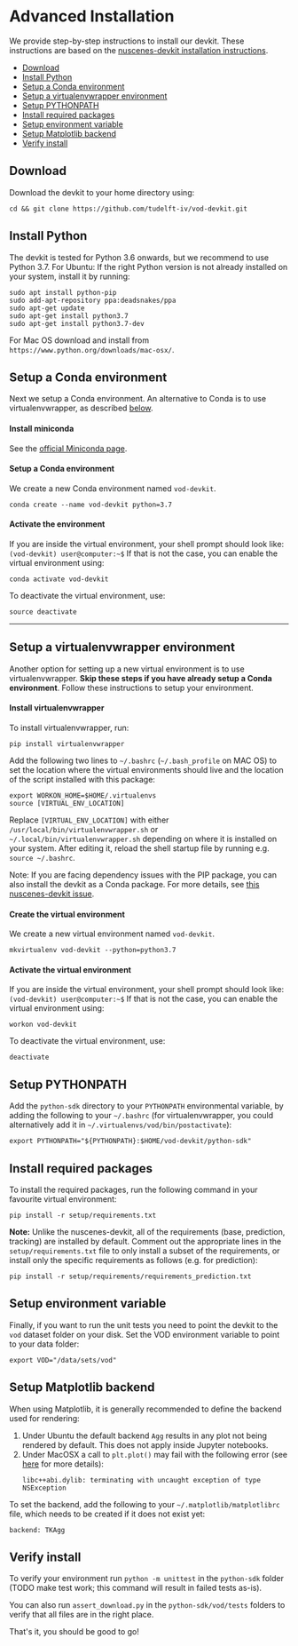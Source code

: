 # Advanced Installation
We provide step-by-step instructions to install our devkit. These instructions are based on the [nuscenes-devkit installation instructions](https://github.com/nutonomy/nuscenes-devkit/blob/master/docs/installation.md).
- [Download](#download)
- [Install Python](#install-python)
- [Setup a Conda environment](#setup-a-conda-environment)
- [Setup a virtualenvwrapper environment](#setup-a-virtualenvwrapper-environment)
- [Setup PYTHONPATH](#setup-pythonpath)
- [Install required packages](#install-required-packages)
- [Setup environment variable](#setup-environment-variable)
- [Setup Matplotlib backend](#setup-matplotlib-backend)
- [Verify install](#verify-install)

## Download

Download the devkit to your home directory using:
```
cd && git clone https://github.com/tudelft-iv/vod-devkit.git
```

## Install Python

The devkit is tested for Python 3.6 onwards, but we recommend to use Python 3.7.
For Ubuntu: If the right Python version is not already installed on your system, install it by running:
```
sudo apt install python-pip
sudo add-apt-repository ppa:deadsnakes/ppa
sudo apt-get update
sudo apt-get install python3.7
sudo apt-get install python3.7-dev
```
For Mac OS download and install from `https://www.python.org/downloads/mac-osx/`.

## Setup a Conda environment
Next we setup a Conda environment.
An alternative to Conda is to use virtualenvwrapper, as described [below](#setup-a-virtualenvwrapper-environment).

#### Install miniconda
See the [official Miniconda page](https://conda.io/en/latest/miniconda.html).

#### Setup a Conda environment
We create a new Conda environment named `vod-devkit`. 
```
conda create --name vod-devkit python=3.7
```

#### Activate the environment
If you are inside the virtual environment, your shell prompt should look like: `(vod-devkit) user@computer:~$`
If that is not the case, you can enable the virtual environment using:
```
conda activate vod-devkit 
```
To deactivate the virtual environment, use:
```
source deactivate
```

-----
## Setup a virtualenvwrapper environment
Another option for setting up a new virtual environment is to use virtualenvwrapper.
**Skip these steps if you have already setup a Conda environment**.
Follow these instructions to setup your environment.

#### Install virtualenvwrapper
To install virtualenvwrapper, run:
```
pip install virtualenvwrapper
```
Add the following two lines to `~/.bashrc` (`~/.bash_profile` on MAC OS) to set the location where the virtual environments should live and the location of the script installed with this package:
```
export WORKON_HOME=$HOME/.virtualenvs
source [VIRTUAL_ENV_LOCATION]
```
Replace `[VIRTUAL_ENV_LOCATION]` with either `/usr/local/bin/virtualenvwrapper.sh` or `~/.local/bin/virtualenvwrapper.sh` depending on where it is installed on your system.
After editing it, reload the shell startup file by running e.g. `source ~/.bashrc`.

Note: If you are facing dependency issues with the PIP package, you can also install the devkit as a Conda package.
For more details, see [this nuscenes-devkit issue](https://github.com/nutonomy/nuscenes-devkit/issues/155). 

#### Create the virtual environment
We create a new virtual environment named `vod-devkit`.
```
mkvirtualenv vod-devkit --python=python3.7 
```

#### Activate the virtual environment
If you are inside the virtual environment, your shell prompt should look like: `(vod-devkit) user@computer:~$`
If that is not the case, you can enable the virtual environment using:
```
workon vod-devkit
```
To deactivate the virtual environment, use:
```
deactivate
```

## Setup PYTHONPATH
Add the `python-sdk` directory to your `PYTHONPATH` environmental variable, by adding the following to your `~/.bashrc` (for virtualenvwrapper, you could alternatively add it in `~/.virtualenvs/vod/bin/postactivate`):
```
export PYTHONPATH="${PYTHONPATH}:$HOME/vod-devkit/python-sdk"
```

## Install required packages

To install the required packages, run the following command in your favourite virtual environment:
```
pip install -r setup/requirements.txt
```
**Note:** Unlike the nuscenes-devkit, all of the requirements (base, prediction, tracking) are installed by default. Comment out the appropriate lines in the `setup/requirements.txt` file to only install a subset of the requirements, or install only the specific requirements as follows (e.g. for prediction):
```
pip install -r setup/requirements/requirements_prediction.txt
``` 

## Setup environment variable
Finally, if you want to run the unit tests you need to point the devkit to the `vod` dataset folder on your disk.
Set the VOD environment variable to point to your data folder:
```
export VOD="/data/sets/vod"
```

## Setup Matplotlib backend
When using Matplotlib, it is generally recommended to define the backend used for rendering:
1) Under Ubuntu the default backend `Agg` results in any plot not being rendered by default. This does not apply inside Jupyter notebooks.
2) Under MacOSX a call to `plt.plot()` may fail with the following error (see [here](https://github.com/matplotlib/matplotlib/issues/13414) for more details):
    ```
    libc++abi.dylib: terminating with uncaught exception of type NSException
    ```
To set the backend, add the following to your `~/.matplotlib/matplotlibrc` file, which needs to be created if it does not exist yet: 
```
backend: TKAgg
```

## Verify install
To verify your environment run `python -m unittest` in the `python-sdk` folder (TODO make test work; this command will result in failed tests as-is).

You can also run `assert_download.py` in the `python-sdk/vod/tests` folders to verify that all files are in the right place.

That's it, you should be good to go!
